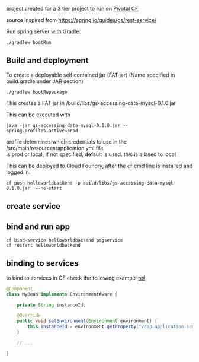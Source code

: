 project created for a 3 tier project to run on [Pivotal CF](https://docs.pivotal.io/pivotalcf/1-12/devguide/deploy-apps/deploy-app.html)

source inspired from https://spring.io/guides/gs/rest-service/

Run spring server with Gradle.
```batch
./gradlew bootRun
```

Build and deployment
--------------------


To create a deployable self contained jar (FAT jar)
(Name specified in build.gradle under JAR section)
```batch
./gradlew bootRepackage
```

This creates a FAT jar in /build/libs/gs-accessing-data-mysql-0.1.0.jar

This can be executed with

```batch
java -jar gs-accessing-data-mysql-0.1.0.jar --spring.profiles.active=prod
```

profile determines which credentials to use in the /src/main/resources/application.yml file  
is prod or local, if not specified, default is used. this is aliased to local

This can be deployed to Cloud Foundry, after the ```cf``` cmd line is installed and logged in.

```batch
cf push helloworldbackend -p build/libs/gs-accessing-data-mysql-0.1.0.jar  --no-start
```

create service
--------------



bind and run app
-------

```batch
cf bind-service helloworldbackend psgservice
cf restart helloworldbackend
```

binding to services
-------------------

to bind to services in CF check the following example [ref](https://docs.spring.io/spring-boot/docs/current/reference/htmlsingle/#cloud-deployment-cloud-foundry-services)
```java
@Component
class MyBean implements EnvironmentAware {

    private String instanceId;

    @Override
    public void setEnvironment(Environment environment) {
        this.instanceId = environment.getProperty("vcap.application.instance_id");
    }

    // ...

}
```

